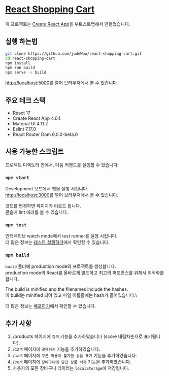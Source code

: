 # [React Shopping Cart](https://www.notion.so/101-70e87a00f5314e7b80d54033a2c2219d)

이 프로젝트는 [Create React App](https://github.com/facebook/create-react-app)을 부트스트랩해서 만들었습니다.

## 실행 하는법

```zsh
git clone https://github.com/judeWoo/react-shopping-cart.git
cd react-shopping-cart
npm install
npm run build
npx serve -s build
```

[http://localhost:5000](http://localhost:5000)를 열어 브라우저에서 볼 수 있습니다.

## 주요 테크 스택

- React 17
- Create React App 4.0.1
- Material UI 4.11.2
- Eslint 7.17.0
- React Router Dom 6.0.0-beta.0

## 사용 가능한 스크립트

프로젝트 디렉토리 안에서, 다음 커맨드를 실행할 수 있습니다:

### `npm start`

Development 모드에서 앱을 실행 시킵니다.\
[http://localhost:3000](http://localhost:3000)를 열어 브라우저에서 볼 수 있습니다.

코드를 변경하면 페이지가 리로드 됩니다.\
콘솔에 lint 에러를 볼 수 있습니다.

### `npm test`

인터렉티브 watch mode에서 test runner를 실행 시킵니다.\
더 많은 정보는 [테스트 실행하기](https://facebook.github.io/create-react-app/docs/running-tests)에서 확인할 수 있습니다.

### `npm build`

`build` 폴더에 production mode의 프로젝트를 생성합니다.\
production mode의 React를 올바르게 빌드하고 최고의 퍼포먼스를 위해서 최적화를 합니다.

The build is minified and the filenames include the hashes.\
이 build는 minified 되어 있고 파일 이름들에는 hash가 들어있습니다.\

더 많은 정보는 [배포하기](https://facebook.github.io/create-react-app/docs/deployment)에서 확인할 수 있습니다.

## 추가 사항

1. /products 페이지에 `검색` 기능을 추가하였습니다 (score 내림차순으로 표기됩니다).
2. /cart 페이지에 `결제하기` 기능을 추가하였습니다.
3. /cart 페이지에 `쿠폰 적용이 불가한 상품 표기` 기능을 추가하였습니다.
4. /cart 페이지에 `장바구니에 담긴 상품 삭제` 기능을 추가하였습니다.
5. 사용자의 모든 장바구니 데이터는 `localStorage`에 저장됩니다.
